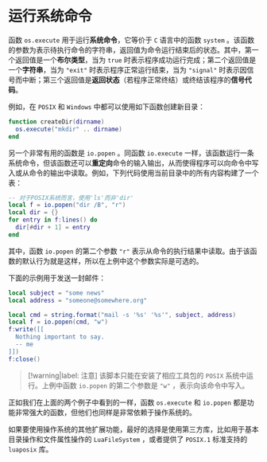 # 运行系统命令

函数 `os.execute` 用于运行**系统命令**，它等价于 `C` 语言中的函数 `system` 。该函数的参数为表示待执行命令的字符串，返回值为命令运行结束后的状态。其中，第一个返回值是一个**布尔类型**，当为 `true` 时表示程序成功运行完成；第二个返回值是一个**字符串**，当为 `"exit"` 时表示程序正常运行结束，当为 `"signal"` 时表示因信号而中断；第三个返回值是**返回状态**（若程序正常终结）或终结该程序的**信号代码**。

例如，在 `POSIX` 和 `Windows` 中都可以使用如下函数创建新目录：

```lua
function createDir(dirname)
  os.execute("mkdir" .. dirname)
end
```

另一个非常有用的函数是 `io.popen` 。同函数 `io.execute` 一样，该函数运行一条系统命令，但该函数还可以**重定向**命令的输入输出，从而使得程序可以向命令中写入或从命令的输出中读取。例如，下列代码使用当前目录中的所有内容构建了一个表：

```lua
-- 对于POSIX系统而言，使用'ls'而非'dir'
local f = io.popen("dir /B", "r")
local dir = {}
for entry in f:lines() do
  dir[#dir + 1] = entry
end
```

其中，函数 `io.popen` 的第二个参数 `"r"` 表示从命令的执行结果中读取。由于该函数的默认行为就是这样，所以在上例中这个参数实际是可选的。

下面的示例用于发送一封邮件：

```lua
local subject = "some news"
local address = "someone@somewhere.org"

local cmd = string.format("mail -s '%s' '%s'", subject, address)
local f = io.popen(cmd, "w")
f:write([[
  Nothing important to say.
  -- me
]])
f:close()
```

> [!warning|label: 注意]
> 该脚本只能在安装了相应工具包的 `POSIX` 系统中运行。上例中函数 `io.popen` 的第二个参数是 `"w"` ，表示向该命令中写入。

正如我们在上面的两个例子中看到的一样，函数 `os.execute` 和 `io.popen` 都是功能非常强大的函数，但他们也同样是非常依赖于操作系统的。

如果要使用操作系统的其他扩展功能，最好的选择是使用第三方库，比如用于基本目录操作和文件属性操作的 `LuaFileSystem` ，或者提供了 `POSIX.1` 标准支持的 `luaposix` 库。
